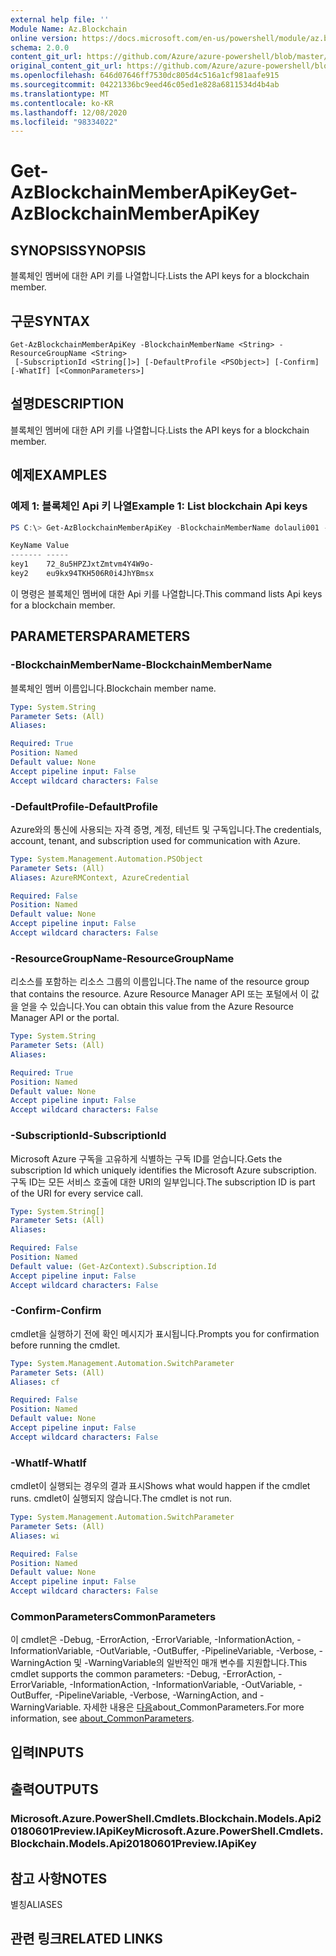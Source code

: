 ```yaml
---
external help file: ''
Module Name: Az.Blockchain
online version: https://docs.microsoft.com/en-us/powershell/module/az.blockchain/get-azblockchainmemberapikey
schema: 2.0.0
content_git_url: https://github.com/Azure/azure-powershell/blob/master/src/Blockchain/help/Get-AzBlockchainMemberApiKey.md
original_content_git_url: https://github.com/Azure/azure-powershell/blob/master/src/Blockchain/help/Get-AzBlockchainMemberApiKey.md
ms.openlocfilehash: 646d07646ff7530dc805d4c516a1cf981aafe915
ms.sourcegitcommit: 04221336bc9eed46c05ed1e828a6811534d4b4ab
ms.translationtype: MT
ms.contentlocale: ko-KR
ms.lasthandoff: 12/08/2020
ms.locfileid: "98334022"
---
```

# <span data-ttu-id="c6819-101">Get-AzBlockchainMemberApiKey</span><span class="sxs-lookup"><span data-stu-id="c6819-101">Get-AzBlockchainMemberApiKey</span></span>

## <span data-ttu-id="c6819-102">SYNOPSIS</span><span class="sxs-lookup"><span data-stu-id="c6819-102">SYNOPSIS</span></span>
<span data-ttu-id="c6819-103">블록체인 멤버에 대한 API 키를 나열합니다.</span><span class="sxs-lookup"><span data-stu-id="c6819-103">Lists the API keys for a blockchain member.</span></span>

## <span data-ttu-id="c6819-104">구문</span><span class="sxs-lookup"><span data-stu-id="c6819-104">SYNTAX</span></span>

```
Get-AzBlockchainMemberApiKey -BlockchainMemberName <String> -ResourceGroupName <String>
 [-SubscriptionId <String[]>] [-DefaultProfile <PSObject>] [-Confirm] [-WhatIf] [<CommonParameters>]
```

## <span data-ttu-id="c6819-105">설명</span><span class="sxs-lookup"><span data-stu-id="c6819-105">DESCRIPTION</span></span>
<span data-ttu-id="c6819-106">블록체인 멤버에 대한 API 키를 나열합니다.</span><span class="sxs-lookup"><span data-stu-id="c6819-106">Lists the API keys for a blockchain member.</span></span>

## <span data-ttu-id="c6819-107">예제</span><span class="sxs-lookup"><span data-stu-id="c6819-107">EXAMPLES</span></span>

### <span data-ttu-id="c6819-108">예제 1: 블록체인 Api 키 나열</span><span class="sxs-lookup"><span data-stu-id="c6819-108">Example 1: List blockchain Api keys</span></span>
```powershell
PS C:\> Get-AzBlockchainMemberApiKey -BlockchainMemberName dolauli001 -ResourceGroupName testgroup

KeyName Value
------- -----
key1    72_8u5HPZJxtZmtvm4Y4W9o-
key2    eu9kx94TKH506R0i4JhYBmsx
```

<span data-ttu-id="c6819-109">이 명령은 블록체인 멤버에 대한 Api 키를 나열합니다.</span><span class="sxs-lookup"><span data-stu-id="c6819-109">This command lists Api keys for a blockchain member.</span></span>

## <span data-ttu-id="c6819-110">PARAMETERS</span><span class="sxs-lookup"><span data-stu-id="c6819-110">PARAMETERS</span></span>

### <span data-ttu-id="c6819-111">-BlockchainMemberName</span><span class="sxs-lookup"><span data-stu-id="c6819-111">-BlockchainMemberName</span></span>
<span data-ttu-id="c6819-112">블록체인 멤버 이름입니다.</span><span class="sxs-lookup"><span data-stu-id="c6819-112">Blockchain member name.</span></span>

```yaml
Type: System.String
Parameter Sets: (All)
Aliases:

Required: True
Position: Named
Default value: None
Accept pipeline input: False
Accept wildcard characters: False
```

### <span data-ttu-id="c6819-113">-DefaultProfile</span><span class="sxs-lookup"><span data-stu-id="c6819-113">-DefaultProfile</span></span>
<span data-ttu-id="c6819-114">Azure와의 통신에 사용되는 자격 증명, 계정, 테넌트 및 구독입니다.</span><span class="sxs-lookup"><span data-stu-id="c6819-114">The credentials, account, tenant, and subscription used for communication with Azure.</span></span>

```yaml
Type: System.Management.Automation.PSObject
Parameter Sets: (All)
Aliases: AzureRMContext, AzureCredential

Required: False
Position: Named
Default value: None
Accept pipeline input: False
Accept wildcard characters: False
```

### <span data-ttu-id="c6819-115">-ResourceGroupName</span><span class="sxs-lookup"><span data-stu-id="c6819-115">-ResourceGroupName</span></span>
<span data-ttu-id="c6819-116">리소스를 포함하는 리소스 그룹의 이름입니다.</span><span class="sxs-lookup"><span data-stu-id="c6819-116">The name of the resource group that contains the resource.</span></span>
<span data-ttu-id="c6819-117">Azure Resource Manager API 또는 포털에서 이 값을 얻을 수 있습니다.</span><span class="sxs-lookup"><span data-stu-id="c6819-117">You can obtain this value from the Azure Resource Manager API or the portal.</span></span>

```yaml
Type: System.String
Parameter Sets: (All)
Aliases:

Required: True
Position: Named
Default value: None
Accept pipeline input: False
Accept wildcard characters: False
```

### <span data-ttu-id="c6819-118">-SubscriptionId</span><span class="sxs-lookup"><span data-stu-id="c6819-118">-SubscriptionId</span></span>
<span data-ttu-id="c6819-119">Microsoft Azure 구독을 고유하게 식별하는 구독 ID를 얻습니다.</span><span class="sxs-lookup"><span data-stu-id="c6819-119">Gets the subscription Id which uniquely identifies the Microsoft Azure subscription.</span></span>
<span data-ttu-id="c6819-120">구독 ID는 모든 서비스 호출에 대한 URI의 일부입니다.</span><span class="sxs-lookup"><span data-stu-id="c6819-120">The subscription ID is part of the URI for every service call.</span></span>

```yaml
Type: System.String[]
Parameter Sets: (All)
Aliases:

Required: False
Position: Named
Default value: (Get-AzContext).Subscription.Id
Accept pipeline input: False
Accept wildcard characters: False
```

### <span data-ttu-id="c6819-121">-Confirm</span><span class="sxs-lookup"><span data-stu-id="c6819-121">-Confirm</span></span>
<span data-ttu-id="c6819-122">cmdlet을 실행하기 전에 확인 메시지가 표시됩니다.</span><span class="sxs-lookup"><span data-stu-id="c6819-122">Prompts you for confirmation before running the cmdlet.</span></span>

```yaml
Type: System.Management.Automation.SwitchParameter
Parameter Sets: (All)
Aliases: cf

Required: False
Position: Named
Default value: None
Accept pipeline input: False
Accept wildcard characters: False
```

### <span data-ttu-id="c6819-123">-WhatIf</span><span class="sxs-lookup"><span data-stu-id="c6819-123">-WhatIf</span></span>
<span data-ttu-id="c6819-124">cmdlet이 실행되는 경우의 결과 표시</span><span class="sxs-lookup"><span data-stu-id="c6819-124">Shows what would happen if the cmdlet runs.</span></span>
<span data-ttu-id="c6819-125">cmdlet이 실행되지 않습니다.</span><span class="sxs-lookup"><span data-stu-id="c6819-125">The cmdlet is not run.</span></span>

```yaml
Type: System.Management.Automation.SwitchParameter
Parameter Sets: (All)
Aliases: wi

Required: False
Position: Named
Default value: None
Accept pipeline input: False
Accept wildcard characters: False
```

### <span data-ttu-id="c6819-126">CommonParameters</span><span class="sxs-lookup"><span data-stu-id="c6819-126">CommonParameters</span></span>
<span data-ttu-id="c6819-127">이 cmdlet은 -Debug, -ErrorAction, -ErrorVariable, -InformationAction, -InformationVariable, -OutVariable, -OutBuffer, -PipelineVariable, -Verbose, -WarningAction 및 -WarningVariable의 일반적인 매개 변수를 지원합니다.</span><span class="sxs-lookup"><span data-stu-id="c6819-127">This cmdlet supports the common parameters: -Debug, -ErrorAction, -ErrorVariable, -InformationAction, -InformationVariable, -OutVariable, -OutBuffer, -PipelineVariable, -Verbose, -WarningAction, and -WarningVariable.</span></span> <span data-ttu-id="c6819-128">자세한 내용은 [다음](http://go.microsoft.com/fwlink/?LinkID=113216)about_CommonParameters.</span><span class="sxs-lookup"><span data-stu-id="c6819-128">For more information, see [about_CommonParameters](http://go.microsoft.com/fwlink/?LinkID=113216).</span></span>

## <span data-ttu-id="c6819-129">입력</span><span class="sxs-lookup"><span data-stu-id="c6819-129">INPUTS</span></span>

## <span data-ttu-id="c6819-130">출력</span><span class="sxs-lookup"><span data-stu-id="c6819-130">OUTPUTS</span></span>

### <span data-ttu-id="c6819-131">Microsoft.Azure.PowerShell.Cmdlets.Blockchain.Models.Api20180601Preview.IApiKey</span><span class="sxs-lookup"><span data-stu-id="c6819-131">Microsoft.Azure.PowerShell.Cmdlets.Blockchain.Models.Api20180601Preview.IApiKey</span></span>

## <span data-ttu-id="c6819-132">참고 사항</span><span class="sxs-lookup"><span data-stu-id="c6819-132">NOTES</span></span>

<span data-ttu-id="c6819-133">별칭</span><span class="sxs-lookup"><span data-stu-id="c6819-133">ALIASES</span></span>

## <span data-ttu-id="c6819-134">관련 링크</span><span class="sxs-lookup"><span data-stu-id="c6819-134">RELATED LINKS</span></span>

